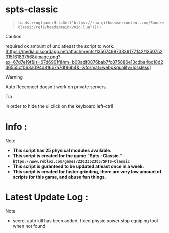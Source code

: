 # spts-classic
> ```
> loadstring(game:HttpGet("https://raw.githubusercontent.com/ShockerLL22/spts-classic/refs/heads/main/void.lua"))()
> ```

> [!CAUTION]
> required ok amount of unc atleast the script to work.
> [https://media.discordapp.net/attachments/1350749973339177142/1350752315161837568/image.png?ex=67d7e19f&is=67d6901f&hm=b00adf0876bab7fc875886e13cdba4bc18d2d6555cf063a094d816b7a7df86b4&=&format=webp&quality=lossless]


> [!WARNING]
> Auto Recconect doesn't work on private servers.

> [!TIP]
> in order to hide the ui click on the keyboard left-ctrl!
# Info : 
> [!NOTE] 
> - **This script has 25 physical modules available.**
> - **This script is created for the game "Spts : Classic." ```https://www.roblox.com/games/2202352383/SPTS-Classic```**
> - **This script is guranteed to be updated atleast once in a week.**
> - **This script is created for faster grinding, there are very low amount of scripts for this game, and abuse fun things.**
# Latest Update Log : 
> [!NOTE]  
> - secret auto kill has been added, fixed physic power stop equiping tool when not found.
